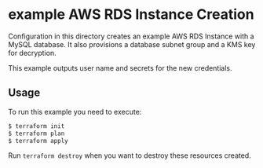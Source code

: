 # example AWS RDS Instance Creation

Configuration in this directory creates an example AWS RDS Instance with a MySQL database. It also provisions a database subnet group and a KMS key for decryption.

This example outputs user name and secrets for the new credentials.

## Usage

To run this example you need to execute:

```bash
$ terraform init
$ terraform plan
$ terraform apply
```

Run `terraform destroy` when you want to destroy these resources created.


